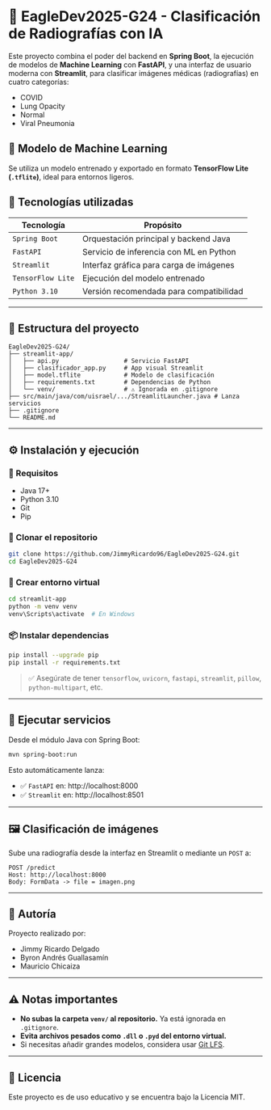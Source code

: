 # 🦅 EagleDev2025-G24 - Clasificación de Radiografías con IA

Este proyecto combina el poder del backend en **Spring Boot**, la ejecución de modelos de **Machine Learning** con **FastAPI**, y una interfaz de usuario moderna con **Streamlit**, para clasificar imágenes médicas (radiografías) en cuatro categorías:

- COVID
- Lung Opacity
- Normal
- Viral Pneumonia

## 🧠 Modelo de Machine Learning

Se utiliza un modelo entrenado y exportado en formato **TensorFlow Lite (`.tflite`)**, ideal para entornos ligeros.

## 🧪 Tecnologías utilizadas

| Tecnología     | Propósito                                 |
|----------------|--------------------------------------------|
| `Spring Boot`  | Orquestación principal y backend Java      |
| `FastAPI`      | Servicio de inferencia con ML en Python    |
| `Streamlit`    | Interfaz gráfica para carga de imágenes    |
| `TensorFlow Lite` | Ejecución del modelo entrenado         |
| `Python 3.10`  | Versión recomendada para compatibilidad     |

---

## 📂 Estructura del proyecto

```
EagleDev2025-G24/
├── streamlit-app/
│   ├── api.py                  # Servicio FastAPI
│   ├── clasificador_app.py     # App visual Streamlit
│   ├── model.tflite            # Modelo de clasificación
│   ├── requirements.txt        # Dependencias de Python
│   └── venv/                   # ⚠️ Ignorada en .gitignore
├── src/main/java/com/uisrael/.../StreamlitLauncher.java # Lanza servicios
├── .gitignore
└── README.md
```

---

## ⚙️ Instalación y ejecución

### 🔧 Requisitos

- Java 17+
- Python 3.10
- Git
- Pip

### 🧱 Clonar el repositorio

```bash
git clone https://github.com/JimmyRicardo96/EagleDev2025-G24.git
cd EagleDev2025-G24
```

### 🐍 Crear entorno virtual

```bash
cd streamlit-app
python -m venv venv
venv\Scripts\activate  # En Windows
```

### 📦 Instalar dependencias

```bash
pip install --upgrade pip
pip install -r requirements.txt
```

> ✅ Asegúrate de tener `tensorflow`, `uvicorn`, `fastapi`, `streamlit`, `pillow`, `python-multipart`, etc.

---

## 🚀 Ejecutar servicios

Desde el módulo Java con Spring Boot:

```bash
mvn spring-boot:run
```

Esto automáticamente lanza:

- ✅ `FastAPI` en: http://localhost:8000
- ✅ `Streamlit` en: http://localhost:8501

---

## 🖼️ Clasificación de imágenes

Sube una radiografía desde la interfaz en Streamlit o mediante un `POST` a:

```http
POST /predict
Host: http://localhost:8000
Body: FormData -> file = imagen.png
```

---

## 📝 Autoría

Proyecto realizado por:

- Jimmy Ricardo Delgado
- Byron Andrés Guallasamín
- Mauricio Chicaiza

---

## ⚠️ Notas importantes

- **No subas la carpeta `venv/` al repositorio.** Ya está ignorada en `.gitignore`.
- **Evita archivos pesados como `.dll` o `.pyd` del entorno virtual.**
- Si necesitas añadir grandes modelos, considera usar [Git LFS](https://git-lfs.github.com/).

---

## 📄 Licencia

Este proyecto es de uso educativo y se encuentra bajo la Licencia MIT.
